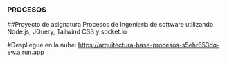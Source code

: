### PROCESOS
##Proyecto de asignatura Procesos de Ingeniería de software utilizando Node.js, JQuery, Tailwind CSS y socket.io

#Despliegue en la nube: https://arquitectura-base-procesos-s5ehr653dq-ew.a.run.app
